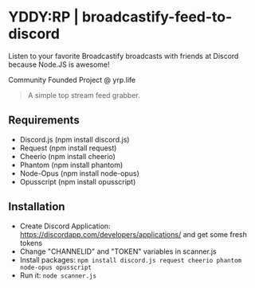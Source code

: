 # YDDY:RP | broadcastify-feed-to-discord

Listen to your favorite Broadcastify broadcasts with friends at Discord because Node.JS is awesome!

Community Founded Project @ yrp.life

> A simple top stream feed grabber.

## Requirements

* Discord.js (npm install discord.js)
* Request (npm install request)
* Cheerio (npm install cheerio)
* Phantom (npm install phantom)
* Node-Opus (npm install node-opus)
* Opusscript (npm install opusscript)

## Installation

* Create Discord Application: https://discordapp.com/developers/applications/ and get some fresh tokens
* Change "CHANNELID" and "TOKEN" variables in scanner.js
* Install packages: ```npm install discord.js request cheerio phantom node-opus opusscript```
* Run it: ```node scanner.js```
